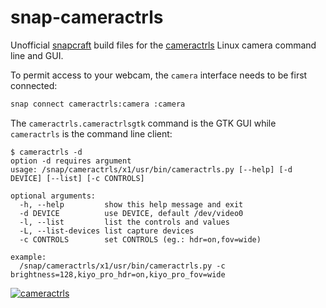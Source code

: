 # snap-cameractrls

Unofficial [snapcraft](https://snapcraft.io) build files for the [cameractrls](https://github.com/soyersoyer/cameractrls) Linux camera command line and GUI.

To permit access to your webcam, the `camera` interface needs to be first connected:

```bash
snap connect cameractrls:camera :camera
```

The `cameractrls.cameractrlsgtk` command is the GTK GUI while `cameractrls` is
the command line client:

```
$ cameractrls -d
option -d requires argument
usage: /snap/cameractrls/x1/usr/bin/cameractrls.py [--help] [-d DEVICE] [--list] [-c CONTROLS]

optional arguments:
  -h, --help         show this help message and exit
  -d DEVICE          use DEVICE, default /dev/video0
  -l, --list         list the controls and values
  -L, --list-devices list capture devices
  -c CONTROLS        set CONTROLS (eg.: hdr=on,fov=wide)

example:
  /snap/cameractrls/x1/usr/bin/cameractrls.py -c brightness=128,kiyo_pro_hdr=on,kiyo_pro_fov=wide
```

[![cameractrls](https://snapcraft.io/cameractrls/badge.svg)](https://snapcraft.io/cameractrls)
